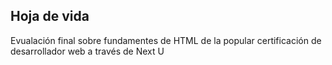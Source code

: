 ## Hoja de vida

Evualación final sobre fundamentes de HTML de la popular certificación de desarrollador web a través de Next U